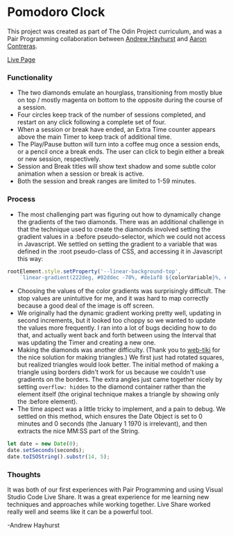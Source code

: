 # Pomodoro Clock

This project was created as part of The Odin Project curriculum, and was a Pair Programming collaboration between [Andrew Hayhurst](https://github.com/andrewjh271) and [Aaron Contreras](https://github.com/aaron-contreras).

[Live Page](https://andrewjh271.github.io/pomodoro/)

### Functionality

- The two diamonds emulate an hourglass, transitioning from mostly blue on top / mostly magenta on bottom to the opposite during the course of a session. 
- Four circles keep track of the number of sessions completed, and restart on any click following a complete set of four.
- When a session or break have ended, an Extra Time counter appears above the main Timer to keep track of additional time.
-  The Play/Pause button will turn into a coffee mug once a session ends, or a pencil once a break ends. The user can click to begin either a break or new session, respectively.
- Session and Break titles will show text shadow and some subtle color animation when a session or break is active.
- Both the session and break ranges are limited to 1-59 minutes.

### Process

- The most challenging part was figuring out how to dynamically change the gradients of the two diamonds. There was an additional challenge in that the technique used to create the diamonds involved setting the gradient values in a :before pseudo-selector, which we could not access in Javascript. We settled on setting the gradient to a variable that was defined in the :root pseudo-class of CSS, and accessing it in Javascript this way:

```javascript
rootElement.style.setProperty('--linear-background-top',
    `linear-gradient(222deg, #02ddec -70%, #de1af8 ${colorVariable}%, #02ddec 120%)`);
```

- Choosing the values of the color gradients was surprisingly difficult. The stop values are unintuitive for me, and it was hard to map correctly because a good deal of the image is off screen. 
- We originally had the dynamic gradient working pretty well, updating in second increments, but it looked too choppy so we wanted to update the values more frequently. I ran into a lot of bugs deciding how to do that, and actually went back and forth between using the Interval that was updating the Timer and creating a new one.
- Making the diamonds was another difficulty. (Thank you to [web-tiki](https://stackoverflow.com/users/1811992/web-tiki) for the nice solution for making triangles.) We first just had rotated squares, but realized triangles would look better. The initial method of making a triangle using borders didn't work for us because we couldn't use gradients on the borders. The extra angles just came together nicely by setting `overflow: hidden` to the diamond container rather than the element itself (the original technique makes a triangle by showing only the :before element).
- The time aspect was a little tricky to implement, and a pain to debug. We settled on this method, which ensures the Date Object is set to 0 minutes and 0 seconds (the January 1 1970 is irrelevant), and then extracts the nice MM:SS part of the String.

```javascript
let date = new Date(0);
date.setSeconds(seconds);
date.toISOString().substr(14, 5);
```

### Thoughts

It was both of our first experiences with Pair Programming and using Visual Studio Code Live Share. It was a great experience for me learning new techniques and approaches while working together. Live Share worked really well and seems like it can be a powerful tool.

-Andrew Hayhurst

